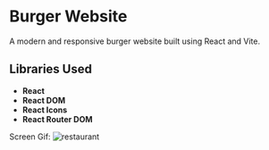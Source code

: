 # Burger Website

A modern and responsive burger website built using React and Vite.



## Libraries Used
- **React**
- **React DOM**
- **React Icons**
- **React Router DOM**



Screen Gif:
![restaurant](https://github.com/user-attachments/assets/20b35112-b439-47f2-970f-8b3903427c7a)
